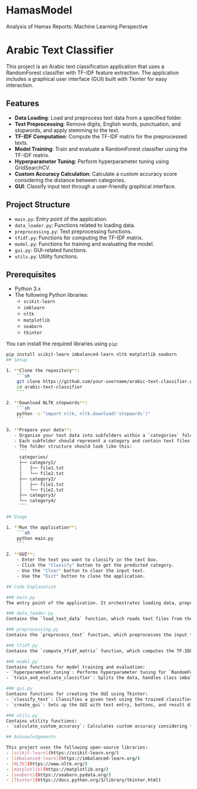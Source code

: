 # HamasModel
Analysis of Hamas Reports: Machine Learning Perspective
# Arabic Text Classifier

This project is an Arabic text classification application that uses a RandomForest classifier with TF-IDF feature extraction. The application includes a graphical user interface (GUI) built with Tkinter for easy interaction.

## Features

- **Data Loading**: Load and preprocess text data from a specified folder.
- **Text Preprocessing**: Remove digits, English words, punctuation, and stopwords, and apply stemming to the text.
- **TF-IDF Computation**: Compute the TF-IDF matrix for the preprocessed texts.
- **Model Training**: Train and evaluate a RandomForest classifier using the TF-IDF matrix.
- **Hyperparameter Tuning**: Perform hyperparameter tuning using GridSearchCV.
- **Custom Accuracy Calculation**: Calculate a custom accuracy score considering the distance between categories.
- **GUI**: Classify input text through a user-friendly graphical interface.

## Project Structure

- `main.py`: Entry point of the application.
- `data_loader.py`: Functions related to loading data.
- `preprocessing.py`: Text preprocessing functions.
- `tfidf.py`: Functions for computing the TF-IDF matrix.
- `model.py`: Functions for training and evaluating the model.
- `gui.py`: GUI-related functions.
- `utils.py`: Utility functions.

## Prerequisites

- Python 3.x
- The following Python libraries:
  - `scikit-learn`
  - `imblearn`
  - `nltk`
  - `matplotlib`
  - `seaborn`
  - `tkinter`
  
You can install the required libraries using `pip`:
```sh
pip install scikit-learn imbalanced-learn nltk matplotlib seaborn
## Setup

1. **Clone the repository**:
    ```sh
    git clone https://github.com/your-username/arabic-text-classifier.git
    cd arabic-text-classifier
    ```

2. **Download NLTK stopwords**:
    ```sh
    python -c "import nltk; nltk.download('stopwords')"
    ```

3. **Prepare your data**:
   - Organize your text data into subfolders within a `categories` folder.
   - Each subfolder should represent a category and contain text files for that category.
   - The folder structure should look like this:
     ```
     categories/
     ├── category1/
     │   ├── file1.txt
     │   └── file2.txt
     ├── category2/
     │   ├── file1.txt
     │   └── file2.txt
     ├── category3/
     └── category4/
     ```

## Usage

1. **Run the application**:
    ```sh
    python main.py
    ```

2. **GUI**:
    - Enter the text you want to classify in the text box.
    - Click the "Classify" button to get the predicted category.
    - Use the "Clear" button to clear the input text.
    - Use the "Exit" button to close the application.

## Code Explanation

### main.py
The entry point of the application. It orchestrates loading data, preprocessing text, computing the TF-IDF matrix, training the classifier, and launching the GUI.

### data_loader.py
Contains the `load_text_data` function, which reads text files from the specified directory, assigns labels, and returns shuffled texts and labels.

### preprocessing.py
Contains the `preprocess_text` function, which preprocesses the input text by removing unwanted characters and applying stemming.

### tfidf.py
Contains the `compute_tfidf_matrix` function, which computes the TF-IDF matrix for the preprocessed texts using `TfidfVectorizer`.

### model.py
Contains functions for model training and evaluation:
- `hyperparameter_tuning`: Performs hyperparameter tuning for `RandomForestClassifier` using `GridSearchCV`.
- `train_and_evaluate_classifier`: Splits the data, handles class imbalance with SMOTE, trains the classifier, evaluates it, and plots feature importance and confusion matrix.

### gui.py
Contains functions for creating the GUI using Tkinter:
- `classify_text`: Classifies a given text using the trained classifier.
- `create_gui`: Sets up the GUI with text entry, buttons, and result display.

### utils.py
Contains utility functions:
- `calculate_custom_accuracy`: Calculates custom accuracy considering the distance between categories.

## Acknowledgements

This project uses the following open-source libraries:
- [scikit-learn](https://scikit-learn.org/)
- [imbalanced-learn](https://imbalanced-learn.org/)
- [NLTK](https://www.nltk.org/)
- [matplotlib](https://matplotlib.org/)
- [seaborn](https://seaborn.pydata.org/)
- [Tkinter](https://docs.python.org/3/library/tkinter.html)

